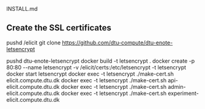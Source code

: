 INSTALL.md



## Create the SSL certificates

pushd /elicit
git clone https://github.com/dtu-compute/dtu-enote-letsencrypt

pushd dtu-enote-letsencrypt
docker build -t letsencrypt .
docker create -p 80:80  --name letsencrypt -v /elicit/certs:/etc/letsencrypt -t letsencrypt
docker start letsencrypt
docker exec -t letsencrypt ./make-cert.sh elicit.compute.dtu.dk
docker exec -t letsencrypt ./make-cert.sh api-elicit.compute.dtu.dk
docker exec -t letsencrypt ./make-cert.sh admin-elicit.compute.dtu.dk
docker exec -t letsencrypt ./make-cert.sh experiment-elicit.compute.dtu.dk


